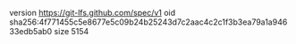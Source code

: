 version https://git-lfs.github.com/spec/v1
oid sha256:4f771455c5e8677e5c09b24b25243d7c2aac4c2c1f3b3ea79a1a94633edb5ab0
size 5154
